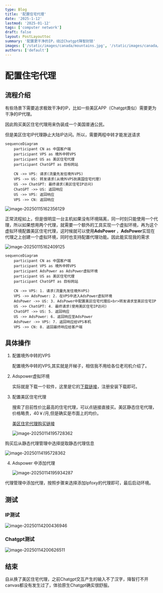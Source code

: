 ```yaml
---
type: Blog
title: '配置住宅代理'
date: '2025-1-12'
lastmod: '2025-01-12'
tags: ['computer network']
draft: false
layout: PostLayouttoc
summary: '配置更干净的IP，绕过Chatgpt降智封锁'
images: ['/static/images/canada/mountains.jpg', '/static/images/canada/toronto.jpg']
authors: ['default']
---
```


# 配置住宅代理

## 流程介绍

有些场景下需要追求极致干净的IP，比如一些美区APP（Chatgpt类似）需要更为干净的IP代理。

因此购买美区住宅代理用来伪装成一个美国普通公民。

但是美区住宅IP代理静止大陆IP访问。所以，需要两程中转才能发送请求

```mermaid
sequenceDiagram
    participant CN as 中国客户端
    participant VPS as 境外中转VPS
    participant US as 美区住宅代理
    participant ChatGPT as 目标网站

    CN ->> VPS: 请求(流量先发往境外VPS)
    VPS ->> US: 转发请求(从境外VPS到美国住宅代理)
    US ->> ChatGPT: 最终请求(美区住宅IP访问)
    ChatGPT ->> US: 返回响应
    US ->> VPS: 返回响应
    VPS ->> CN: 返回响应

```

![image-20250115162356129](https://yyhimage.oss-cn-shanghai.aliyuncs.com/img/image-20250115162356129.png)

正常流程如上，但是很明显一台主机如果没有环境隔离，同一时刻只能使用一个代理，所以如果想用两个代理，就需要一个额外的工具实现一个虚拟环境，再为这个虚拟环境配置美区住宅代理，这时候就可以使用**AdsPower** ，**AdsPower**实现在代理之上创建一个虚拟环境，同时也支持配置代理功能。因此能实现我的需求

![image-20250115162409125](https://yyhimage.oss-cn-shanghai.aliyuncs.com/img/image-20250115162409125.png)

```mermaid
sequenceDiagram
    participant CN as 中国客户端
    participant VPS as 境外中转VPS
    participant AdsPower as AdsPower虚拟环境
    participant US as 美区住宅代理
    participant ChatGPT as 目标网站

    CN ->> VPS: 1. 请求(流量先发往境外VPS)
    VPS ->> AdsPower: 2. 在VPS中进入AdsPower虚拟环境
    AdsPower ->> US: 3. AdsPower中配置美区住宅代理后<br>转发请求至美区住宅IP
    US ->> ChatGPT: 4. 最终请求(使用美区住宅IP访问)
    ChatGPT ->> US: 5. 返回响应
    US ->> AdsPower: 6. 返回响应至AdsPower
    AdsPower ->> VPS: 7. 返回响应给VPS本机
    VPS ->> CN: 8. 返回最终响应给客户端

```

## 具体操作

1. 配置境外中转的VPS

   配置境外中转的VPS,其实就是开梯子，相信我不用给各位老司机介绍了。

2. Adspower虚拟环境

   实际就是下载一个软件，这里是它的[下载链接](https://share.adspower.net/ZdMfcK)，注册安装下载即可。

3. 配置美区住宅代理

   搜索了目前性价比最高的住宅代理，可以点链接直接买。美区静态住宅代理，价格略贵，40￥/月,但是确实是市面上的均价。

   [美区住宅代理购买链接](https://referral.ipfoxy.com/Vz8Ju8)

   ![image-20250114195728362](https://yyhimage.oss-cn-shanghai.aliyuncs.com/img/image-20250114195728362.png)

购买后从静态代理管理中选择提取静态代理信息

![image-20250114195728362](https://yyhimage.oss-cn-shanghai.aliyuncs.com/img/image-20250114195728362.png)

4. Adspower 中添加代理

   ![image-20250114195934287](https://yyhimage.oss-cn-shanghai.aliyuncs.com/img/image-20250114195934287.png)

代理管理中添加代理，按照步骤来选择添加Ipfoxy的代理即可，最后启动环境。

## 测试

### IP测试

![image-20250114200436946](https://yyhimage.oss-cn-shanghai.aliyuncs.com/img/image-20250114200436946.png)

### Chatgpt测试

![image-20250114200626511](https://yyhimage.oss-cn-shanghai.aliyuncs.com/img/image-20250114200626511.png)

## 结束

自从换了美区住宅代理，之前Chatgpt交互产生的输入不了汉字，降智打不开canvas都没有发生过了，体验原生Chatgpt确实很舒服。

